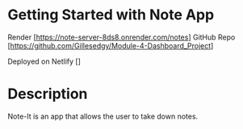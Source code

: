 # Getting Started with Note App
Render [https://note-server-8ds8.onrender.com/notes]
GitHub Repo [https://github.com/Gillesedgy/Module-4-Dashboard_Project]

Deployed on Netlify 
[]

# Description

Note-It is an app that allows the user to take down notes. 

